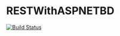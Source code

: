 # RESTWithASPNETBD

[![Build Status](https://app.travis-ci.com/wilknisoliveira/RESTWithASPNETBD.svg?branch=main)](https://app.travis-ci.com/wilknisoliveira/RESTWithASPNETBD)
